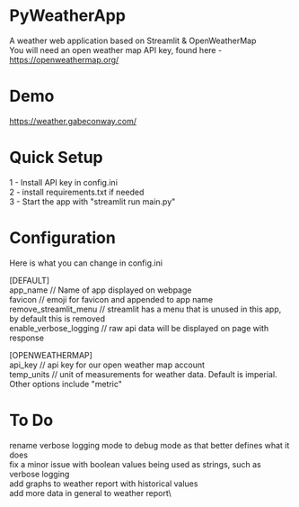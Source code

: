 # PyWeatherApp
A weather web application based on Streamlit &amp; OpenWeatherMap\
You will need an open weather map API key, found here - https://openweathermap.org/

# Demo
https://weather.gabeconway.com/

# Quick Setup
1 - Install API key in config.ini \
2 - install requirements.txt if needed \
3 - Start the app with "streamlit run main.py" 

# Configuration
Here is what you can change in config.ini

[DEFAULT]\
app_name // Name of app displayed on webpage\
favicon // emoji for favicon and appended to app name\
remove_streamlit_menu // streamlit has a menu that is unused in this app, by default this is removed\
enable_verbose_logging // raw api data will be displayed on page with response

[OPENWEATHERMAP]\
api_key // api key for our open weather map account\
temp_units // unit of measurements for weather data. Default is imperial. Other options include "metric"

# To Do
rename verbose logging mode to debug mode as that better defines what it does\
fix a minor issue with boolean values being used as strings, such as verbose logging\
add graphs to weather report with historical values\
add more data in general to weather report\
